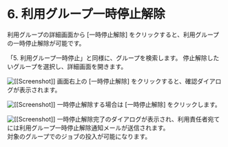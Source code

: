 # 6. 利用グループ一時停止解除

利用グループの詳細画面から [一時停止解除] をクリックすると、利用グループの一時停止解除が可能です。

「5. 利用グループ一時停止」と同様に、グループを検索します。
停止解除したいグループを選択し、詳細画面を開きます。

![[[Screenshot]]](img/6_01_A.png)
画面右上の [一時停止解除] をクリックすると、確認ダイアログが表示されます。

![[[Screenshot]]](img/6_01_B.png)
一時停止解除する場合は [一時停止解除] をクリックします。

![[[Screenshot]]](img/6_01_C.png)
一時停止解除完了のダイアログが表示され、利用責任者宛てには利用グループ一時停止解除通知メールが送信されます。  
対象のグループでのジョブの投入が可能になります。
